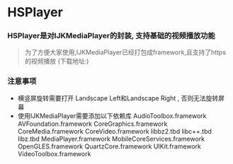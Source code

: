 # HSPlayer

### HSPlayer是对IJKMediaPlayer的封装, 支持基础的视频播放功能

> 为了方便大家使用,IJKMediaPlayer已经打包成framework,且支持了https的视频播放 (下载地址:)

### 注意事项

* 横竖屏旋转需要打开 Landscape Left和Landscape Right , 否则无法旋转屏幕
* 使用IJKMediaPlayer需要添加以下依赖库
   AudioToolbox.framework
   AVFoundation.framework
   CoreGraphics.framework
   CoreMedia.framework
   CoreVideo.framework
   libbz2.tbd
   libc++.tbd
   libz.tbd
   MediaPlayer.framework
   MobileCoreServices.framework
   OpenGLES.framework
   QuartzCore.framework
   UIKit.framework
   VideoToolbox.framework
